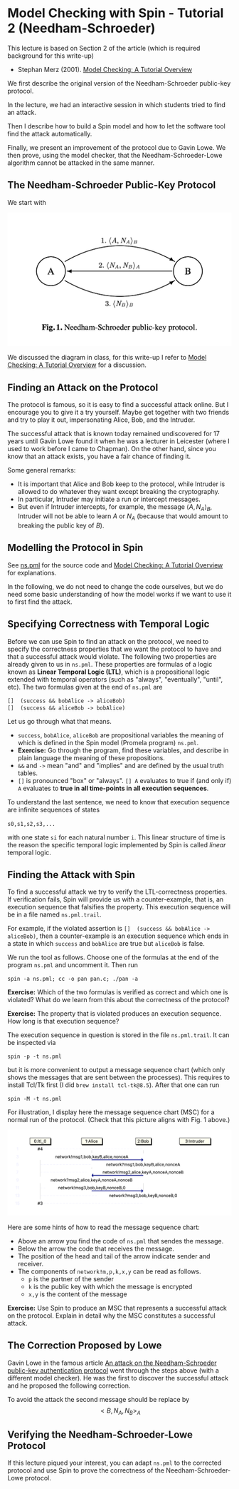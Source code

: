 # Model Checking with Spin - Tutorial 2 (Needham-Schroeder)

This lecture is based on Section 2 of the article (which is required background for this write-up)

- Stephan Merz (2001). [Model Checking: A Tutorial Overview](https://members.loria.fr/SMerz/papers/mc-tutorial.pdf)

We first describe the original version of the Needham-Schroeder public-key protocol.

In the lecture, we had an interactive session in which students tried to find an attack.

Then I describe how to build a Spin model and how to let the software tool find the attack automatically.

Finally, we present an improvement of the protocol due to Gavin Lowe. We then prove, using the model checker, that the Needham-Schroeder-Lowe algorithm cannot be attacked in the same manner.

## The Needham-Schroeder Public-Key Protocol

We start with

![](img/Fig-1-Needham-Schroeder.png)

We discussed the diagram in class, for this write-up I refer to [Model Checking: A Tutorial Overview](https://members.loria.fr/SMerz/papers/mc-tutorial.pdf) for a discussion.

## Finding an Attack on the Protocol

The protocol is famous, so it is easy to find a successful attack online. But I encourage you to give it a try yourself. Maybe get together with two friends and try to play it out, impersonating Alice, Bob, and the Intruder.

The successful attack that is known today remained undiscovered for 17 years until Gavin Lowe found it when he was a lecturer in Leicester (where I used to work before I came to Chapman). On the other hand, since you know that an attack exists, you have a fair chance of finding it.

Some general remarks:

- It is important that Alice and Bob keep to the protocol, while Intruder is allowed to do whatever they want except breaking the cryptography.
- In particular, Intruder may initiate a run or intercept messages. 
- But even if Intruder intercepts, for example, the message $\langle A, N_A\rangle_B$, Intruder will not be able to learn $A$ or $N_A$ (because that would amount to breaking the public key of $B$).

## Modelling the Protocol in Spin

See [ns.pml](src/ns.pml) for the source code and [Model Checking: A Tutorial Overview](https://members.loria.fr/SMerz/papers/mc-tutorial.pdf) for explanations.

In the following, we do not need to change the code ourselves, but we do need some basic understanding of how the model works if we want to use it to first find the attack. 

## Specifying Correctness with Temporal Logic

Before we can use Spin to find an attack on the protocol, we need to specify the correctness properties that we want the protocol to have and that a successful attack would violate. The following two properties are already given to us in `ns.pml`. These properties are formulas of a logic known as **Linear Temporal Logic (LTL)**, which is a propositional logic extended with temporal operators (such as "always", "eventually", "until", etc). The two formulas given at the end of `ns.pml` are

```
[]  (success && bobAlice -> aliceBob)
[]  (success && aliceBob -> bobAlice)
```

Let us go through what that means.
- `success`, `bobAlice`, `aliceBob` are propositional variables the meaning of which is defined in the Spin model (Promela program) `ns.pml`. 
- **Exercise:** Go through the program, find these variables, and describe in plain language the meaning of these propositions.
- `&&` and `->` mean "and" and "implies" and are defined by the usual truth tables.
- `[]` is pronounced "box" or "always". `[] A` evaluates to true if (and only if) `A` evaluates to **true in all time-points in all execution sequences**.

To understand the last sentence, we need to know that execution sequence are infinite sequences of states

`s0,s1,s2,s3,...`

with one state `si` for each natural number `i`. This linear structure of time is the reason the specific temporal logic implemented by Spin is called *linear* temporal logic.



## Finding the Attack with Spin

To find a successful attack we try to verify the LTL-correctness properties. If verification fails, Spin will provide us with a counter-example, that is, an execution sequence that falsifies the property. This execution sequence will be in a file named `ns.pml.trail`.

For example, if the violated assertion is `[]  (success && bobAlice -> aliceBob)`, then a counter-example is an execution sequence which ends in a state in which `success` and `bobAlice` are true but `aliceBob` is false.

We run the tool as follows. Choose one of the formulas at the end of the program `ns.pml` and uncomment it. Then run

```
spin -a ns.pml; cc -o pan pan.c; ./pan -a
```

**Exercise:** Which of the two formulas is verified as correct and which one is violated? What do we learn from this about the correctness of the protocol? 

**Exercise:** The property that is violated produces an execution sequence. How long is that execution sequence? 

The execution sequence in question is stored in the file `ns.pml.trail`. It can be inspected via

```
spin -p -t ns.pml
```

but it is more convenient to output a message sequence chart (which only shows the messages that are sent between the processes). This requires to install Tcl/Tk first (I did `brew install tcl-tk@8.5`). After that one can run

```
spin -M -t ns.pml
```

For illustration, I display here the message sequence chart (MSC) for a normal run of the protocol. (Check that this picture aligns with Fig. 1 above.)

![](img/ns.pml.normal.png)

Here are some hints of how to read the message sequence chart:
- Above an arrow you find the code of `ns.pml` that sendes the message.
- Below the arrow the code that receives the message.
- The position of the head and tail of the arrow indicate sender and receiver.
- The components of `network!m,p,k,x,y` can be read as follows.
    - `p` is the partner of the sender
    - `k` is the public key with which the message is encrypted
    -  `x,y` is the content of the message

**Exercise:** Use Spin to produce an MSC that represents a successful attack on the protocol. Explain in detail why the MSC constitutes a successful attack.

## The Correction Proposed by Lowe

Gavin Lowe in the famous article [An attack on the Needham-Schroeder public-key authentication protocol](https://citeseerx.ist.psu.edu/doc/10.1.1.394.6094) went through the steps above (with a different model checker). He was the first to discover the successful attack and he proposed the following correction.

To avoid the attack the second message should be replace by $$<B,N_A,N_B>_A$$

## Verifying the Needham-Schroeder-Lowe Protocol

If this lecture piqued your interest, you can adapt `ns.pml` to the corrected protocol and use Spin to prove the correctness of the Needham-Schroeder-Lowe protocol.


